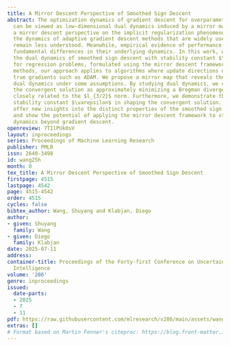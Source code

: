 ```yaml
---
title: A Mirror Descent Perspective of Smoothed Sign Descent
abstract: The optimization dynamics of gradient descent for overparameterized problems
  can be viewed as low-dimensional dual dynamics induced by a mirror map, providing
  a mirror descent perspective on the implicit regularization phenomenon. However,
  the dynamics of adaptive gradient descent methods that are widely used in practice
  remain less understood. Meanwhile, empirical evidence of performance gaps suggests
  fundamental differences in their underlying dynamics. In this work, we introduce
  the dual dynamics of smoothed sign descent with stability constant $\varepsilon$
  for regression problems, formulated using the mirror descent framework. Unlike prior
  methods, our approach applies to algorithms where update directions deviate from
  true gradients such as ADAM. We propose a mirror map that reveals the equivalent
  dual dynamics under some assumptions. By studying dual dynamics, we characterize
  the convergent solution as approximately minimizing a Bregman divergence style function
  closely related to the $l_{3/2}$ norm. Furthermore, we demonstrate the role of the
  stability constant $\varepsilon$ in shaping the convergent solution. Our analyses
  offer new insights into the distinct properties of the smoothed sign descent algorithm,
  and show the potential of applying the mirror descent framework to study complex
  dynamics beyond gradient descent.
openreview: 7TIlPUk0sV
layout: inproceedings
series: Proceedings of Machine Learning Research
publisher: PMLR
issn: 2640-3498
id: wang25h
month: 0
tex_title: A Mirror Descent Perspective of Smoothed Sign Descent
firstpage: 4515
lastpage: 4542
page: 4515-4542
order: 4515
cycles: false
bibtex_author: Wang, Shuyang and Klabjan, Diego
author:
- given: Shuyang
  family: Wang
- given: Diego
  family: Klabjan
date: 2025-07-11
address:
container-title: Proceedings of the Forty-first Conference on Uncertainty in Artificial
  Intelligence
volume: '286'
genre: inproceedings
issued:
  date-parts:
  - 2025
  - 7
  - 11
pdf: https://raw.githubusercontent.com/mlresearch/v286/main/assets/wang25h/wang25h.pdf
extras: []
# Format based on Martin Fenner's citeproc: https://blog.front-matter.io/posts/citeproc-yaml-for-bibliographies/
---
```

